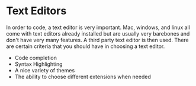 # Text Editors
In order to code, a text editor is very important. Mac, windows, and linux all come with text editors already installed but are usually very barebones and don't have very many features. A third party text editor is then used. There are certain criteria that you should have in choosing a text editor.

* Code completion
* Syntax Highlighting
* A nice variety of themes
* The ability to choose different extensions when needed
